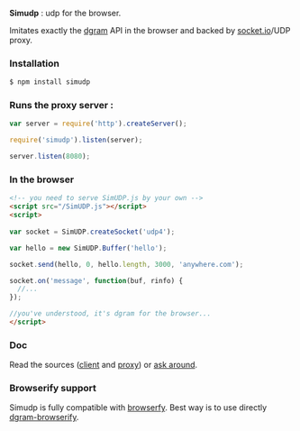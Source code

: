 **Simudp** : udp for the browser.

Imitates exactly the [dgram](http://nodejs.org/api/dgram.html) API in the browser and backed by [socket.io](http://socket.io)/UDP proxy.

### Installation

```bash
$ npm install simudp
```

### Runs the proxy server :

```js
var server = require('http').createServer();

require('simudp').listen(server);

server.listen(8080);
```

### In the browser

```html
<!-- you need to serve SimUDP.js by your own -->
<script src="/SimUDP.js"></script>
<script>
  
var socket = SimUDP.createSocket('udp4');

var hello = new SimUDP.Buffer('hello');

socket.send(hello, 0, hello.length, 3000, 'anywhere.com');

socket.on('message', function(buf, rinfo) {
  //...
});

//you've understood, it's dgram for the browser...
</script>
```

### Doc

Read the sources ([client](https://github.com/alexstrat/simudp/blob/master/lib/simudp.js) and [proxy](https://github.com/alexstrat/simudp/blob/master/lib/server.js)) or [ask around](https://github.com/alexstrat/simudp/issues).

### Browserify support

Simudp is fully compatible with [browserfy](https://github.com/substack/node-browserify). Best way is to use directly [dgram-browserify](https://github.com/alexstrat/dgram-browserify).
